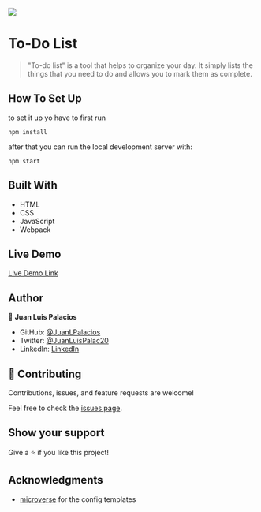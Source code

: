 ![](https://img.shields.io/badge/Microverse-blueviolet)

# To-Do List

> "To-do list" is a tool that helps to organize your day. It simply lists the things that you need to do and allows you to mark them as complete.

## How To Set Up

to set it up yo have to first run 

```
npm install
```

after that you can run the local development server with:
```
npm start
```

## Built With

- HTML
- CSS
- JavaScript
- Webpack

## Live Demo

[Live Demo Link](https://juanlpalacios.github.io/todo-list/)

## Author

👤 **Juan Luis Palacios**

- GitHub: [@JuanLPalacios](https://github.com/JuanLPalacios)
- Twitter: [@JuanLuisPalac20](https://twitter.com/twitterhandle)
- LinkedIn: [LinkedIn](https://www.linkedin.com/in/juan-luis-palacios-p%C3%A9rez-95b39a228/)


## 🤝 Contributing

Contributions, issues, and feature requests are welcome!

Feel free to check the [issues page](../../issues/).

## Show your support

Give a ⭐️ if you like this project!

## Acknowledgments

- [microverse](http://www.microverse.org) for the config templates